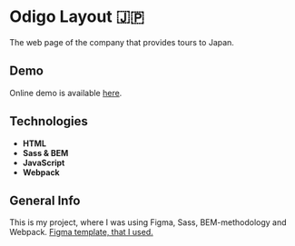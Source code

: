 # Odigo Layout :jp:

The web page of the company that provides tours to Japan.

## Demo

Online demo is available [here](https://daryabratova.github.io/Odigo-Layout/).

## Technologies

- **HTML**
- **Sass & BEM**
- **JavaScript**
- **Webpack**

## General Info

This is my project, where I was using Figma, Sass, BEM-methodology and Webpack. [Figma template, that I used.](<https://www.figma.com/file/CSzyIt5kDL9UreALLHc0lp/travel-landing-page-jacobvoyles-(Copy)>)
